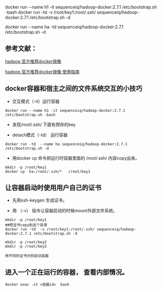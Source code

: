 
docker run --name h1 -it sequenceiq/hadoop-docker:2.7.1 /etc/bootstrap.sh -bash
docker run -td  -v /root/key1:/root/.ssh/ sequenceiq/hadoop-docker:2.7.1 /etc/bootstrap.sh -d

docker run --name ha  -td sequenceiq/hadoop-docker:2.7.1 /etc/bootstrap.sh -d


参考文献：
--

[hadoop 官方推荐docker镜像](https://hub.docker.com/r/sequenceiq/hadoop-docker/~/dockerfile/)

[hadoop 官方推荐docker镜像 使用指南](https://hub.docker.com/r/sequenceiq/hadoop-docker/)


docker容器和宿主之间的文件系统交互的小技巧
--

- 交互模式（-it）运行容器

```
docker run --name h1 -it sequenceiq/hadoop-docker:2.7.1 /etc/bootstrap.sh -bash
```

- 发现/root/.ssh/ 下面有预存的key



- detach模式（-td） 运行容器

```
docker run -td  --name ha sequenceiq/hadoop-docker:2.7.1 /etc/bootstrap.sh -d
```

- 用docker cp 命令把运行时容器里面的 /root/.ssh/ 内容copy出来。 

```
mkdir -p /root/key1
docker cp  ha:/root/.ssh/*   /root/key1
```

让容器启动时使用用户自己的证书
--

- 先用ssh-keygen 生成证书。

- 用 （-v） 指令让容器启动的时候mount外部文件系统。

```
mkdir -p /root/key1
##把证书copy到这个目录
docker run -td  -v /root/key1:/root/.ssh/ sequenceiq/hadoop-docker:2.7.1 /etc/bootstrap.sh -d

mkdir -p /root/key2
mkdir -p /root/key3

用不同的证书分别启动容器

```

进入一个正在运行的容器， 查看内部情况。
--

```
docker exec -it <容器id>  bash
```

